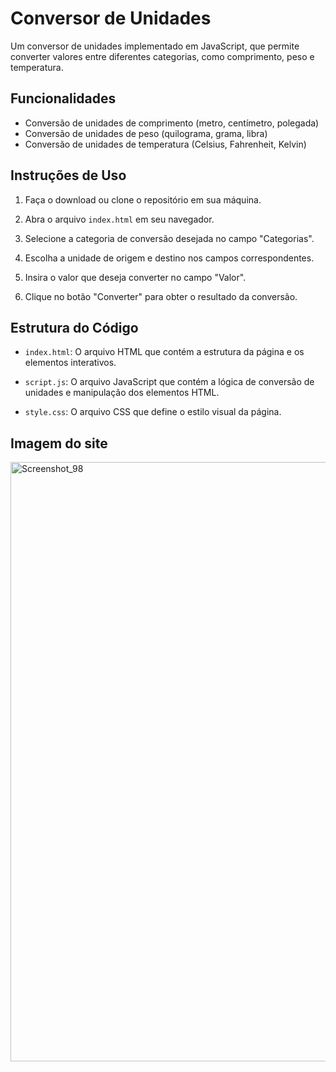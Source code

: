
# Conversor de Unidades

Um conversor de unidades implementado em JavaScript, que permite converter valores entre diferentes categorias, como comprimento, peso e temperatura.

## Funcionalidades

- Conversão de unidades de comprimento (metro, centímetro, polegada)
- Conversão de unidades de peso (quilograma, grama, libra)
- Conversão de unidades de temperatura (Celsius, Fahrenheit, Kelvin)

## Instruções de Uso

1. Faça o download ou clone o repositório em sua máquina.

2. Abra o arquivo `index.html` em seu navegador.

3. Selecione a categoria de conversão desejada no campo "Categorias".

4. Escolha a unidade de origem e destino nos campos correspondentes.

5. Insira o valor que deseja converter no campo "Valor".

6. Clique no botão "Converter" para obter o resultado da conversão.

## Estrutura do Código

- `index.html`: O arquivo HTML que contém a estrutura da página e os elementos interativos.

- `script.js`: O arquivo JavaScript que contém a lógica de conversão de unidades e manipulação dos elementos HTML.

- `style.css`: O arquivo CSS que define o estilo visual da página.

## Imagem do site

<img width="959" alt="Screenshot_98" src="https://github.com/YohanBZ/Conversor-de-Unidades/assets/98111590/f155e402-51a7-40d0-b2de-2b0f56871b35">

